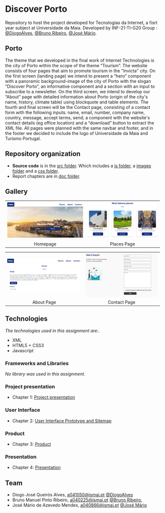 # Discover Porto

Repository to host the project developed for Tecnologias da Internet, a fisrt year subject at Universidade da Maia. Developed by INF-21-TI-G20 Group : [@DiogoAlves](https://github.com/Diogojqalves), [@Bruno Ribeiro](https://github.com/a040225), [@José Mário](https://github.com/a040866).

## Porto

The theme that we developed in the final work of Internet Technologies is the city of Porto within the scope of the theme “Tourism”. The website consists of four pages that aim to promote tourism in the "Invicta" city.
On the first screen (landing page) we intend to present a “hero” component with a panoramic background-image of the city of Porto with the slogan “Discover Porto”, an informative component and a section with an input to subscribe to a newsletter.
On the third screen, we intend to develop our “About” page with detailed information about Porto (origin of the city's name, history, climate table) using blockquote and table elements.
The fourth and final screen will be the Contact page, consisting of a contact form with the following inputs: name, email, number, company name, country, message, accept terms, send; a component with the website's contact details (eg office location) and a “download” button to extract the XML file.
All pages were planned with the same navbar and footer, and in the footer we decided to include the logo of Universidade da Maia and Turismo Portugal.

## Repository organization

- **Source code** is in the [src folder](src/). Which includes a [js folder](src/js), a [images folder](src/images) and a [css folder](src/css).
- Report chapters are in [doc folder](doc/).

## Gallery

|                                                    |                                                     |
| :------------------------------------------------: | :-------------------------------------------------: |
| ![An alternative description](doc/images/portoImg.png) | ![An alternative description](doc/images/placesImg.png) |
|                      Homepage                      |                     Places Page                     |

|                                                    |                                                      |
| :------------------------------------------------: | :--------------------------------------------------: |
| ![An alternative description](doc/images/aboutImg.png) | ![An alternative description](doc/images/contactImg.png) |
|                     About Page                     |                     Contact Page                     |

## Technologies

_The technologies used in this assignment are:._

- XML
- HTML5 + CSS3
- Javascript

### Frameworks and Libraries

_No library was used in this assignment._


### Project presentation

- Chapter 1: [Project presentation](doc/c1.md)

### User Interface

- Chapter 2: [User Interface Prototype and Sitemap](doc/c2.md)

### Product

- Chapter 3: [Product](doc/c3.md)

### Presentation

- Chapter 4: [Presentation](doc/c4.md)

## Team

- Diogo José Queirós Alves, a041050@ismai.pt [@DiogoAlves](https://github.com/Diogojqalves)
- Bruno Manuel Pinto Ribeiro, a040225@ismai.pt [@Bruno Ribeiro](https://github.com/a040225),
- José Mário de Azevedo Mendes, a040866@ismai.pt [@José Mário](https://github.com/a040866)
